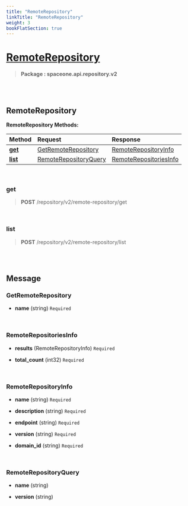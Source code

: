 ```yaml
---
title: "RemoteRepository"
linkTitle: "RemoteRepository"
weight: 3
bookFlatSection: true
---
```

# [RemoteRepository](#RemoteRepository)



>  **Package : spaceone.api.repository.v2**

<br>
<br>

## RemoteRepository





**RemoteRepository Methods:**


| Method | Request | Response |
| :----- | :-------- | :-------- |
| [**get**](./RemoteRepository#get) | [GetRemoteRepository](RemoteRepository#getremoterepository) | [RemoteRepositoryInfo](./RemoteRepository#remoterepositoryinfo) |
| [**list**](./RemoteRepository#list) | [RemoteRepositoryQuery](RemoteRepository#remoterepositoryquery) | [RemoteRepositoriesInfo](./RemoteRepository#remoterepositoriesinfo) |



    
<br>

### get





> **POST** /repository/v2/remote-repository/get
>






    
<br>

### list





> **POST** /repository/v2/remote-repository/list
>






    


<br>
<br>

## Message



### GetRemoteRepository
* **name** (string)  `Required` 

    <br>

### RemoteRepositoriesInfo
* **results** (RemoteRepositoryInfo)  `Required` 

    
* **total_count** (int32)  `Required` 

    <br>

### RemoteRepositoryInfo
* **name** (string)  `Required` 

    
* **description** (string)  `Required` 

    
* **endpoint** (string)  `Required` 

    
* **version** (string)  `Required` 

    
* **domain_id** (string)  `Required` 

    <br>

### RemoteRepositoryQuery
* **name** (string) 

    
* **version** (string) 

    <br>
